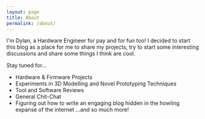 ```yaml
---
layout: page
title: About
permalink: /about/
---
```


I'm Dylan, a Hardware Engineer for pay and for fun too! I decided to start this blog as a place for me to share my projects, try to start some interesting discussions and share some things I think are cool.

Stay tuned for...
- Hardware & Firmware Projects
- Experiments in 3D Modelling and Novel Prototyping Techniques
- Tool and Software Reviews
- General Chit-Chat
- Figuring out how to write an engaging blog hidden in the howling expanse of the internet
...and so much more!
